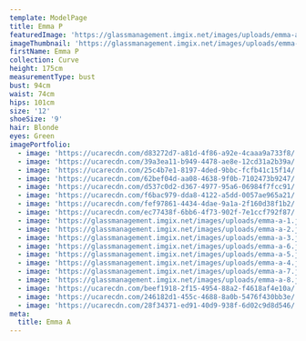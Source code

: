 ```yaml
---
template: ModelPage
title: Emma P
featuredImage: 'https://glassmanagement.imgix.net/images/uploads/emma-a-4-1-1-.jpg'
imageThumbnail: 'https://glassmanagement.imgix.net/images/uploads/emma-a-head-shot.jpg'
firstName: Emma P
collection: Curve
height: 175cm
measurementType: bust
bust: 94cm
waist: 74cm
hips: 101cm
size: '12'
shoeSize: '9'
hair: Blonde
eyes: Green
imagePortfolio:
  - image: 'https://ucarecdn.com/d83272d7-a81d-4f86-a92e-4caaa9a733f8/'
  - image: 'https://ucarecdn.com/39a3ea11-b949-4478-ae8e-12cd31a2b39a/'
  - image: 'https://ucarecdn.com/25c4b7e1-8197-4ded-9bbc-fcfb41c15f14/'
  - image: 'https://ucarecdn.com/62bef04d-aa08-4638-9f0b-7102473b9247/'
  - image: 'https://ucarecdn.com/d537c0d2-d367-4977-95a6-06984f7fcc91/'
  - image: 'https://ucarecdn.com/f6bac979-dda8-4122-a5dd-0057ae965a21/'
  - image: 'https://ucarecdn.com/fef97861-4434-4dae-9a1a-2f160d38f1b2/'
  - image: 'https://ucarecdn.com/ec77438f-6bb6-4f73-902f-7e1ccf792f87/'
  - image: 'https://glassmanagement.imgix.net/images/uploads/emma-a-1.jpeg'
  - image: 'https://glassmanagement.imgix.net/images/uploads/emma-a-2.jpg'
  - image: 'https://glassmanagement.imgix.net/images/uploads/emma-a-3.jpg'
  - image: 'https://glassmanagement.imgix.net/images/uploads/emma-a-6.jpg'
  - image: 'https://glassmanagement.imgix.net/images/uploads/emma-a-5.jpg'
  - image: 'https://glassmanagement.imgix.net/images/uploads/emma-a-4.jpg'
  - image: 'https://glassmanagement.imgix.net/images/uploads/emma-a-7.jpg'
  - image: 'https://glassmanagement.imgix.net/images/uploads/emma-a-8.jpg'
  - image: 'https://ucarecdn.com/beef1918-2f15-4954-88a2-f4618af4e10a/'
  - image: 'https://ucarecdn.com/246182d1-455c-4688-8a0b-5476f430bb3e/'
  - image: 'https://ucarecdn.com/28f34371-ed91-40d9-938f-6d02c9d8d546/'
meta:
  title: Emma A
---
```


